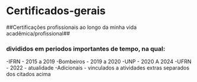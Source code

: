 # Certificados-gerais

##Certificações profissionais ao longo da minha vida acadêmica/profissional##


### divididos em periodos importantes de tempo, na qual:
-IFRN - 2015 a 2019
-Bombeiros - 2019 a 2020
-UNP - 2020 A 2024
-UFRN - 2022 - atualidade
-Adicionais - vinculados a atividades extras separados dos citados acima
